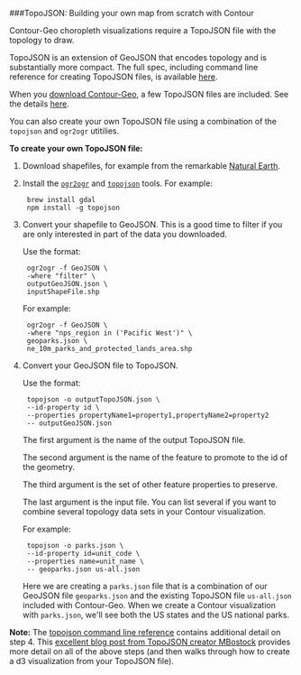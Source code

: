 ###TopoJSON: Building your own map from scratch with Contour

Contour-Geo choropleth visualizations require a TopoJSON file with the topology to draw.

TopoJSON is an extension of GeoJSON that encodes topology and is substantially more compact. The full spec, including command line reference for creating TopoJSON files, is available [here](https://github.com/mbostock/topojson/wiki).

When you [download Contour-Geo](get_contour.html), a few TopoJSON files are included. See the details [here](#geo-included). 

You can also create your own TopoJSON file using a combination of the `topojson` and `ogr2ogr` utitilies.

**To create your own TopoJSON file:**

1. Download shapefiles, for example from the remarkable [Natural Earth](http://www.naturalearthdata.com/).
2. Install the [`ogr2ogr`](http://www.gdal.org/ogr2ogr.html) and [`topojson`](https://github.com/mbostock/topojson) tools. For example:

		brew install gdal
		npm install -g topojson

3. Convert your shapefile to GeoJSON. This is a good time to filter if you are only interested in part of the data you downloaded.

	Use the format:

		ogr2ogr -f GeoJSON \
		-where "filter" \
		outputGeoJSON.json \
		inputShapeFile.shp
		
	For example:
	
		ogr2ogr -f GeoJSON \
		-where "nps_region in ('Pacific West')" \
		geoparks.json \
		ne_10m_parks_and_protected_lands_area.shp

4. Convert your GeoJSON file to TopoJSON. 

	Use the format:
	
		topojson -o outputTopoJSON.json \
		--id-property id \
		--properties propertyName1=property1,propertyName2=property2
		-- outputGeoJSON.json
	
	The first argument is the name of the output TopoJSON file.
	
	The second argument is the name of the feature to promote to the id of the geometry.
	
	The third argument is the set of other feature properties to preserve.
	
	The last argument is the input file. You can list several if you want to combine several topology data sets in your Contour visualization.
	
	For example:

		topojson -o parks.json \
		--id-property id=unit_code \
		--properties name=unit_name \
		-- geoparks.json us-all.json

	Here we are creating a `parks.json` file that is a combination of our GeoJSON file `geoparks.json` and the existing TopoJSON file `us-all.json` included with Contour-Geo. When we create a Contour visualization with `parks.json`, we'll see both the US states and the US national parks. 

**Note:** The [topojson command line reference](https://github.com/mbostock/topojson/wiki/Command-Line-Reference) contains additional detail on step 4. This [excellent blog post from TopoJSON creator MBostock](http://bost.ocks.org/mike/map/) provides more detail on all of the above steps (and then walks through how to create a d3 visualization from your TopoJSON file).
